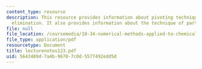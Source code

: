 ```yaml
---
content_type: resource
description: This resource provides information about pivoting techniques in Gaussian
  elimination. It also provides information about the technique of partial pivoting.
file: null
file_location: /coursemedia/10-34-numerical-methods-applied-to-chemical-engineering-fall-2005/5643489d7a4b96707c0d5577492edd5d_lecturenotes123.pdf
file_type: application/pdf
resourcetype: Document
title: lecturenotes123.pdf
uid: 5643489d-7a4b-9670-7c0d-5577492edd5d
---
```

